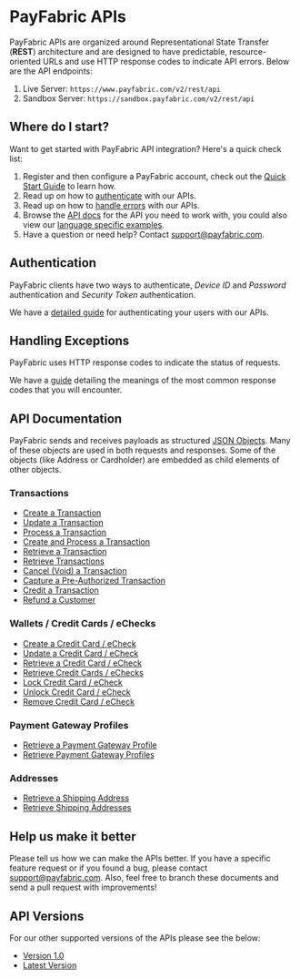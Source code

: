 PayFabric APIs
==============
PayFabric APIs are organized around Representational State Transfer (**REST**) architecture and are designed to have predictable, resource-oriented URLs and use HTTP response codes to indicate API errors. Below are the API endpoints:

1. Live Server:    ``https://www.payfabric.com/v2/rest/api``
1. Sandbox Server: ``https://sandbox.payfabric.com/v2/rest/api``

Where do I start?
-----------------

Want to get started with PayFabric API integration? Here's a quick check list:

1. Register and then configure a PayFabric account, check out the [Quick Start Guide](https://github.com/PayFabric/Portal/wiki) to learn how.
2. Read up on how to [authenticate](#authentication) with our APIs. 
3. Read up on how to [handle errors](#handling-exceptions) with our APIs.
4. Browse the [API docs](#api-documentation) for the API you need to work with, you could also view our [language specific examples](https://github.com/PayFabric/APIs/tree/v2/Samples).
5. Have a question or need help? Contact <support@payfabric.com>.


Authentication
--------------
PayFabric clients have two ways to authenticate, *Device ID* and *Password* authentication and *Security Token* authentication.

We have a [detailed guide](https://github.com/PayFabric/APIs/blob/v2/Sections/Authentication.md) for authenticating your users with our APIs.


Handling Exceptions
-------------------
PayFabric uses HTTP response codes to indicate the status of requests. 

We have a [guide](https://github.com/PayFabric/APIs/blob/v2/Sections/Errors.md) detailing the meanings of the most common response codes that you will encounter. 


API Documentation
-----------------
PayFabric sends and receives payloads as structured [JSON Objects](https://github.com/PayFabric/APIs/wiki/API-Object-V2). 
Many of these objects are used in both requests and responses. Some of the objects (like Address or Cardholder) are embedded
as child elements of other objects.

### Transactions
* [Create a Transaction](https://github.com/PayFabric/APIs/blob/v2/Sections/Transactions.md#create-a-transaction)
* [Update a Transaction](https://github.com/PayFabric/APIs/blob/v2/Sections/Transactions.md#update-a-transaction)
* [Process a Transaction](https://github.com/PayFabric/APIs/blob/v2/Sections/Transactions.md#process-a-transaction)
* [Create and Process a Transaction](https://github.com/PayFabric/APIs/blob/v2/Sections/Transactions.md#create-and-process-a-transaction)
* [Retrieve a Transaction](https://github.com/PayFabric/APIs/blob/v2/Sections/Transactions.md#retrieve-a-transaction)
* [Retrieve Transactions](https://github.com/PayFabric/APIs/blob/v2/Sections/Transactions.md#retrieve-transactions)
* [Cancel (Void) a Transaction](https://github.com/PayFabric/APIs/blob/v2/Sections/Transactions.md#referenced-transactions-void-capture-ship-or-credit)
* [Capture a Pre-Authorized Transaction](https://github.com/PayFabric/APIs/blob/v2/Sections/Transactions.md#referenced-transactions-void-capture-ship-or-credit)
* [Credit a Transaction](https://github.com/PayFabric/APIs/blob/v2/Sections/Transactions.md#referenced-transactions-void-capture-ship-or-credit)
* [Refund a Customer](https://github.com/PayFabric/APIs/blob/v2/Sections/Transactions.md#refund-a-customer)

### Wallets / Credit Cards / eChecks
* [Create a Credit Card / eCheck](https://github.com/PayFabric/APIs/blob/v2/Sections/Wallets.md#create-a-credit-card)
* [Update a Credit Card / eCheck](https://github.com/PayFabric/APIs/blob/v2/Sections/Wallets.md#update-a-credit-card--echeck)
* [Retrieve a Credit Card / eCheck](https://github.com/PayFabric/APIs/blob/v2/Sections/Wallets.md#retrieve-a-credit-card--echeck)
* [Retrieve Credit Cards / eChecks](https://github.com/PayFabric/APIs/blob/v2/Sections/Wallets.md#retrieve-credit-cards--echecks)
* [Lock Credit Card / eCheck](https://github.com/PayFabric/APIs/blob/v2/Sections/Wallets.md#lock-credit-card--echeck)
* [Unlock Credit Card / eCheck](https://github.com/PayFabric/APIs/blob/v2/Sections/Wallets.md#unlock-credit-card--echeck)
* [Remove Credit Card / eCheck](https://github.com/PayFabric/APIs/blob/v2/Sections/Wallets.md#remove-credit-card--echeck)

### Payment Gateway Profiles
* [Retrieve a Payment Gateway Profile](https://github.com/PayFabric/APIs/blob/v2/Sections/PaymentGatewayProfiles.md#retrieve-a-payment-gateway-profile)
* [Retrieve Payment Gateway Profiles](https://github.com/PayFabric/APIs/blob/v2/Sections/PaymentGatewayProfiles.md#retrieve-payment-gateway-profiles)

### Addresses
* [Retrieve a Shipping Address](https://github.com/PayFabric/APIs/blob/v2/Sections/Addresses.md#retrieve-a-shipping-address)
* [Retrieve Shipping Addresses](https://github.com/PayFabric/APIs/blob/v2/Sections/Addresses.md#retrieve-shipping-addresses)


Help us make it better
----------------------
Please tell us how we can make the APIs better. If you have a specific feature request or if you found a bug, please contact <support@payfabric.com>. Also, feel free to branch these documents and send a pull request with improvements!

API Versions
------------
For our other supported versions of the APIs please see the below:

* [Version 1.0](https://github.com/PayFabric/APIs/tree/v1)
* [Latest Version](https://github.com/PayFabric/APIs)

